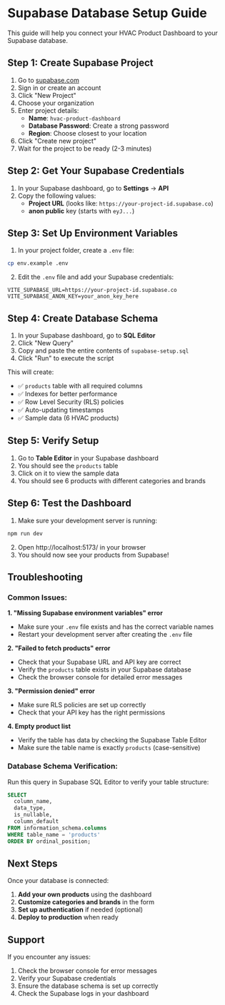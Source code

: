 # Supabase Database Setup Guide

This guide will help you connect your HVAC Product Dashboard to your Supabase database.

## Step 1: Create Supabase Project

1. Go to [supabase.com](https://supabase.com)
2. Sign in or create an account
3. Click "New Project"
4. Choose your organization
5. Enter project details:
   - **Name**: `hvac-product-dashboard`
   - **Database Password**: Create a strong password
   - **Region**: Choose closest to your location
6. Click "Create new project"
7. Wait for the project to be ready (2-3 minutes)

## Step 2: Get Your Supabase Credentials

1. In your Supabase dashboard, go to **Settings** → **API**
2. Copy the following values:
   - **Project URL** (looks like: `https://your-project-id.supabase.co`)
   - **anon public** key (starts with `eyJ...`)

## Step 3: Set Up Environment Variables

1. In your project folder, create a `.env` file:
```bash
cp env.example .env
```

2. Edit the `.env` file and add your Supabase credentials:
```env
VITE_SUPABASE_URL=https://your-project-id.supabase.co
VITE_SUPABASE_ANON_KEY=your_anon_key_here
```

## Step 4: Create Database Schema

1. In your Supabase dashboard, go to **SQL Editor**
2. Click "New Query"
3. Copy and paste the entire contents of `supabase-setup.sql`
4. Click "Run" to execute the script

This will create:
- ✅ `products` table with all required columns
- ✅ Indexes for better performance
- ✅ Row Level Security (RLS) policies
- ✅ Auto-updating timestamps
- ✅ Sample data (6 HVAC products)

## Step 5: Verify Setup

1. Go to **Table Editor** in your Supabase dashboard
2. You should see the `products` table
3. Click on it to view the sample data
4. You should see 6 products with different categories and brands

## Step 6: Test the Dashboard

1. Make sure your development server is running:
```bash
npm run dev
```

2. Open http://localhost:5173/ in your browser
3. You should now see your products from Supabase!

## Troubleshooting

### Common Issues:

**1. "Missing Supabase environment variables" error**
- Make sure your `.env` file exists and has the correct variable names
- Restart your development server after creating the `.env` file

**2. "Failed to fetch products" error**
- Check that your Supabase URL and API key are correct
- Verify the `products` table exists in your Supabase database
- Check the browser console for detailed error messages

**3. "Permission denied" error**
- Make sure RLS policies are set up correctly
- Check that your API key has the right permissions

**4. Empty product list**
- Verify the table has data by checking the Supabase Table Editor
- Make sure the table name is exactly `products` (case-sensitive)

### Database Schema Verification:

Run this query in Supabase SQL Editor to verify your table structure:

```sql
SELECT 
  column_name, 
  data_type, 
  is_nullable, 
  column_default
FROM information_schema.columns 
WHERE table_name = 'products' 
ORDER BY ordinal_position;
```

## Next Steps

Once your database is connected:

1. **Add your own products** using the dashboard
2. **Customize categories and brands** in the form
3. **Set up authentication** if needed (optional)
4. **Deploy to production** when ready

## Support

If you encounter any issues:
1. Check the browser console for error messages
2. Verify your Supabase credentials
3. Ensure the database schema is set up correctly
4. Check the Supabase logs in your dashboard


